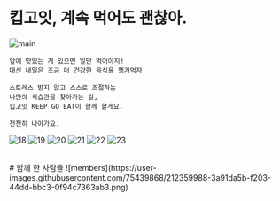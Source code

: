 # 킵고잇, 계속 먹어도 괜찮아.
![main](https://user-images.githubusercontent.com/75439868/212359071-8a0a6115-4faa-40eb-9aa4-62e5d146cfdc.png)


```
앞에 맛있는 게 있으면 일단 먹어야지!
대신 내일은 조금 더 건강한 음식을 챙겨먹자.

스트레스 받지 않고 스스로 조절하는
나만의 식습관을 찾아가는 길,
킵고잇 KEEP GO EAT이 함께 할게요.

천천히 나아가요.
```

![18](https://user-images.githubusercontent.com/75439868/212579977-b83a8bbe-1a41-4487-b123-19ea61eaa0a0.jpg)
![19](https://user-images.githubusercontent.com/75439868/212579995-9ac3c7ff-d180-4fc2-9d9c-5a487e8310f6.jpg)
![20](https://user-images.githubusercontent.com/75439868/212580001-09b153f4-f736-4473-bbf0-4c22e18377f3.jpg)
![21](https://user-images.githubusercontent.com/75439868/212580015-a69c9b8a-c6af-4298-8f48-88dd4b902d68.jpg)
![22](https://user-images.githubusercontent.com/75439868/212580021-e421c82e-1cb5-4b0f-ab05-92c5a51cbd4b.jpg)
![23](https://user-images.githubusercontent.com/75439868/212580028-425f7172-8c8b-41fa-96a4-c3431d6ccf9f.jpg)

<br>
# 함께 한 사람들
![members](https://user-images.githubusercontent.com/75439868/212359988-3a91da5b-f203-44dd-bbc3-0f94c7363ab3.png)
